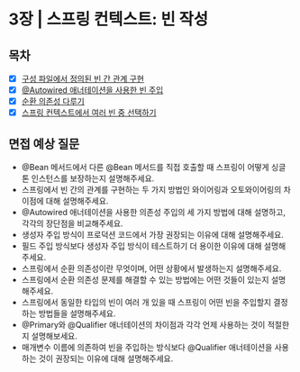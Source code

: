 # 3장 | 스프링 컨텍스트: 빈 작성

## 목차

- [x] [구성 파일에서 정의된 빈 간 관계 구현](./3.1_implementing_bean_relationships.md)
- [x] [@Autowired 애너테이션을 사용한 빈 주입](./3.2_autowired_bean_injection.md)
- [x] [순환 의존성 다루기](./3.3_handling_circular_dependencies.md)
- [x] [스프링 컨텍스트에서 여러 빈 중 선택하기](./3.4_selecting_among_multiple_beans.md)

## 면접 예상 질문
- @Bean 메서드에서 다른 @Bean 메서드를 직접 호출할 때 스프링이 어떻게 싱글톤 인스턴스를 보장하는지 설명해주세요.
- 스프링에서 빈 간의 관계를 구현하는 두 가지 방법인 와이어링과 오토와이어링의 차이점에 대해 설명해주세요.
- @Autowired 애너테이션을 사용한 의존성 주입의 세 가지 방법에 대해 설명하고, 각각의 장단점을 비교해주세요.
- 생성자 주입 방식이 프로덕션 코드에서 가장 권장되는 이유에 대해 설명해주세요.
- 필드 주입 방식보다 생성자 주입 방식이 테스트하기 더 용이한 이유에 대해 설명해주세요.
- 스프링에서 순환 의존성이란 무엇이며, 어떤 상황에서 발생하는지 설명해주세요.
- 스프링에서 순환 의존성 문제를 해결할 수 있는 방법에는 어떤 것들이 있는지 설명해주세요.
- 스프링에서 동일한 타입의 빈이 여러 개 있을 때 스프링이 어떤 빈을 주입할지 결정하는 방법들을 설명해주세요.
- @Primary와 @Qualifier 애너테이션의 차이점과 각각 언제 사용하는 것이 적절한지 설명해보세요.
- 매개변수 이름에 의존하여 빈을 주입하는 방식보다 @Qualifier 애너테이션을 사용하는 것이 권장되는 이유에 대해 설명해주세요.